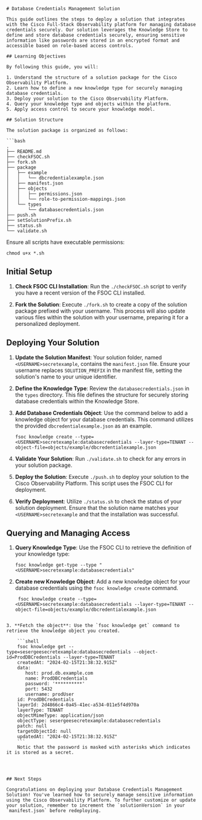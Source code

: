 ```
# Database Credentials Management Solution

This guide outlines the steps to deploy a solution that integrates with the Cisco Full-Stack Observability platform for managing database credentials securely. Our solution leverages the Knowledge Store to define and store database credentials securely, ensuring sensitive information like passwords are stored in an encrypted format and accessible based on role-based access controls.

## Learning Objectives

By following this guide, you will:

1. Understand the structure of a solution package for the Cisco Observability Platform.
2. Learn how to define a new knowledge type for securely managing database credentials.
3. Deploy your solution to the Cisco Observability Platform.
4. Query your knowledge type and objects within the platform.
5. Apply access control to secure your knowledge model.

## Solution Structure

The solution package is organized as follows:

```bash
.
├── README.md
├── checkFSOC.sh
├── fork.sh
├── package
│   ├── example
│   │   └── dbcredentialexample.json
│   ├── manifest.json
│   ├── objects
│   │   ├── permissions.json
│   │   └── role-to-permission-mappings.json
│   └── types
│       └── databasecredentials.json
├── push.sh
├── setSolutionPrefix.sh
├── status.sh
└── validate.sh
```

Ensure all scripts have executable permissions:

```shell
chmod u+x *.sh
```

## Initial Setup

1. **Check FSOC CLI Installation**: Run the `./checkFSOC.sh` script to verify you have a recent version of the FSOC CLI installed.

2. **Fork the Solution**: Execute `./fork.sh` to create a copy of the solution package prefixed with your username. This process will also update various files within the solution with your username, preparing it for a personalized deployment.

## Deploying Your Solution

1. **Update the Solution Manifest**: Your solution folder, named `<USERNAME>secretexample`, contains the `manifest.json` file. Ensure your username replaces `SOLUTION_PREFIX` in the manifest file, setting the solution's name to your unique identifier.

2. **Define the Knowledge Type**: Review the `databasecredentials.json` in the `types` directory. This file defines the structure for securely storing database credentials within the Knowledge Store.

3. **Add Database Credentials Object**: Use the command below to add a knowledge object for your database credentials. This command utilizes the provided `dbcredentialexample.json` as an example.

    ```shell
    fsoc knowledge create --type=<USERNAME>secretexample:databasecredentials --layer-type=TENANT --object-file=objects/example/dbcredentialexample.json
    ```

4. **Validate Your Solution**: Run `./validate.sh` to check for any errors in your solution package.

5. **Deploy the Solution**: Execute `./push.sh` to deploy your solution to the Cisco Observability Platform. This script uses the FSOC CLI for deployment.

6. **Verify Deployment**: Utilize `./status.sh` to check the status of your solution deployment. Ensure that the solution name matches your `<USERNAME>secretexample` and that the installation was successful.

## Querying and Managing Access

1. **Query Knowledge Type**: Use the FSOC CLI to retrieve the definition of your knowledge type:

    ```shell
    fsoc knowledge get-type --type "<USERNAME>secretexample:databasecredentials"
    ```

2. **Create new Knowledge Object**: Add a new knowledge object for your database credentials using the `fsoc knowledge create` command.
   ```shell
    fsoc knowledge create --type=<USERNAME>secretexample:databasecredentials --layer-type=TENANT --object-file=objects/example/dbcredentialexample.json
    ```
```

3. **Fetch the object**: Use the `fsoc knowledge get` command to retrieve the knowledge object you created.

    ```shell
    fsoc knowledge get --type=sesergeesecretexample:databasecredentials --object-id=ProdDBCredentials --layer-type=TENANT
    createdAt: "2024-02-15T21:38:32.915Z"
    data:
       host: prod.db.example.com
       name: ProdDBCredentials
       password: '**********'
       port: 5432
       username: prodUser
    id: ProdDBCredentials
    layerId: 2d4866c4-0a45-41ec-a534-011e5f4d970a
    layerType: TENANT
    objectMimeType: application/json
    objectType: sesergeesecretexample:databasecredentials
    patch: null
    targetObjectId: null
    updatedAt: "2024-02-15T21:38:32.915Z"
    ```
    Notic that the password is masked with asterisks which indicates it is stored as a secret.
    
   
    

## Next Steps

Congratulations on deploying your Database Credentials Management Solution! You've learned how to securely manage sensitive information using the Cisco Observability Platform. To further customize or update your solution, remember to increment the `solutionVersion` in your `manifest.json` before redeploying.

```
